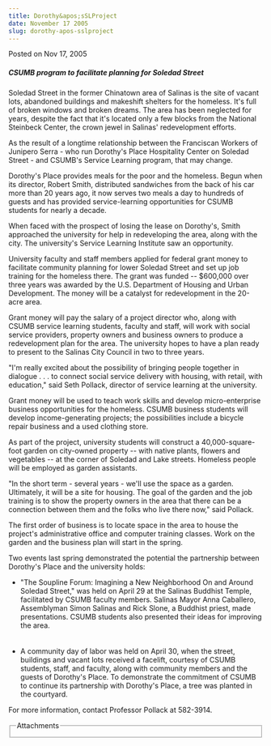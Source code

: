 ```yaml
---
title: Dorothy&apos;sSLProject
date: November 17 2005
slug: dorothy-apos-sslproject
---
```





<span class="date">Posted on Nov 17, 2005    </span>
<h5>CSUMB program to facilitate planning for Soledad Street</h5>
<p>Soledad Street in the former Chinatown area of Salinas is the
site of vacant lots, abandoned buildings and makeshift shelters for
the homeless. It&apos;s full of broken windows and broken dreams. The
area has been neglected for years, despite the fact that it&apos;s
located only a few blocks from the National Steinbeck Center, the
crown jewel in Salinas&apos; redevelopment efforts.</p>
<p>As the result of a longtime relationship between the Franciscan
Workers of Junipero Serra - who run Dorothy&apos;s Place Hospitality
Center on Soledad Street - and CSUMB&apos;s Service Learning program,
that may change.</p>
<p>Dorothy&apos;s Place provides meals for the poor and the homeless.
Begun when its director, Robert Smith, distributed sandwiches from
the back of his car more than 20 years ago, it now serves two meals
a day to hundreds of guests and has provided service-learning
opportunities for CSUMB students for nearly a decade.</p>
<p>When faced with the prospect of losing the lease on Dorothy&apos;s,
Smith approached the university for help in redeveloping the area,
along with the city. The university&apos;s Service Learning Institute
saw an opportunity.</p>
<p>University faculty and staff members applied for federal grant
money to facilitate community planning for lower Soledad Street and
set up job training for the homeless there. The grant was funded --
$600,000 over three years was awarded by the U.S. Department of
Housing and Urban Development. The money will be a catalyst for
redevelopment in the 20-acre area.</p>
<p>Grant money will pay the salary of a project director who, along
with CSUMB service learning students, faculty and staff, will work
with social service providers, property owners and business owners
to produce a redevelopment plan for the area. The university hopes
to have a plan ready to present to the Salinas City Council in two
to three years.</p>
<p>&quot;I&apos;m really excited about the possibility of bringing people
together in dialogue . . . to connect social service delivery with
housing, with retail, with education,&quot; said Seth Pollack, director
of service learning at the university.</p>
<p>Grant money will be used to teach work skills and develop
micro-enterprise business opportunities for the homeless. CSUMB
business students will develop income-generating projects; the
possibilities include a bicycle repair business and a used clothing
store.</p>
<p>As part of the project, university students will construct a
40,000-square-foot garden on city-owned property -- with native
plants, flowers and vegetables -- at the corner of Soledad and Lake
streets. Homeless people will be employed as garden assistants.</p>
<p>&quot;In the short term - several years - we&apos;ll use the space as a
garden. Ultimately, it will be a site for housing. The goal of the
garden and the job training is to show the property owners in the
area that there can be a connection between them and the folks who
live there now,&quot; said Pollack.</p>
<p>The first order of business is to locate space in the area to
house the project&apos;s administrative office and computer training
classes. Work on the garden and the business plan will start in the
spring.</p>
<p>Two events last spring demonstrated the potential the
partnership between Dorothy&apos;s Place and the university holds:</p>
<ul>
<li>&quot;The Soupline Forum: Imagining a New Neighborhood On and Around
Soledad Street,&quot; was held on April 29 at the Salinas Buddhist
Temple, facilitated by CSUMB faculty members. Salinas Mayor Anna
Caballero, Assemblyman Simon Salinas and Rick Slone, a Buddhist
priest, made presentations. CSUMB students also presented their
ideas for improving the area.<br>
<br/></br></li>
<li>A community day of labor was held on April 30, when the street,
buildings and vacant lots received a facelift, courtesy of CSUMB
students, staff, and faculty, along with community members and the
guests of Dorothy&apos;s Place. To demonstrate the commitment of CSUMB
to continue its partnership with Dorothy&apos;s Place, a tree was
planted in the courtyard.</li>
</ul>
<p>For more information, contact Professor Pollack at 582-3914.</p>
<fieldset class="fieldgroup group-attachments">
<legend>Attachments</legend>
<div class="field field-type-emvideo field-field-attach-video">
<div class="field-items">
<div class="field-item odd">
<div class="emvideo emvideo-video emvideo-"/>
</div>
</div>
</div>
</fieldset>





